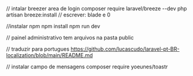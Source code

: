 // intalar breezer area de login
composer require laravel/breeze --dev
php artisan breeze:install
// escrever: blade e 0

//instalar npm
npm install
npm run dev

// painel administrativo tem arquivos na pasta public


// traduzir para portugues
https://github.com/lucascudo/laravel-pt-BR-localization/blob/main/README.md


// instalar campo de mensagens
composer require yoeunes/toastr
